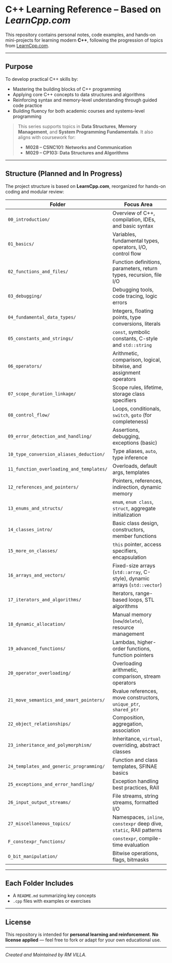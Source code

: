 # C++ Learning Reference – Based on *LearnCpp.com*

This repository contains personal notes, code examples, and hands-on mini-projects for learning modern **C++**, following the progression of topics from [LearnCpp.com](https://www.learncpp.com/).

---

## Purpose

To develop practical C++ skills by:

* Mastering the building blocks of C++ programming
* Applying core C++ concepts to data structures and algorithms
* Reinforcing syntax and memory-level understanding through guided code practice
* Building fluency for both academic courses and systems-level programming

> This series supports topics in **Data Structures**, **Memory Management**, and **System Programming Fundamentals**.
> It also aligns with coursework for:
>
> * **M028 – CSNC101: Networks and Communication**
> * **M029 – CP103: Data Structures and Algorithms**

---

## Structure (Planned and In Progress)

The project structure is based on **LearnCpp.com**, reorganized for hands-on coding and modular review:

| Folder                                   | Focus Area                                                          |
| ---------------------------------------- | ------------------------------------------------------------------- |
| `00_introduction/`                       | Overview of C++, compilation, IDEs, and basic syntax                |
| `01_basics/`                             | Variables, fundamental types, operators, I/O, control flow          |
| `02_functions_and_files/`                | Function definitions, parameters, return types, recursion, file I/O |
| `03_debugging/`                          | Debugging tools, code tracing, logic errors                         |
| `04_fundamental_data_types/`             | Integers, floating points, type conversions, literals               |
| `05_constants_and_strings/`              | `const`, symbolic constants, C-style and `std::string`              |
| `06_operators/`                          | Arithmetic, comparison, logical, bitwise, and assignment operators  |
| `07_scope_duration_linkage/`             | Scope rules, lifetime, storage class specifiers                     |
| `08_control_flow/`                       | Loops, conditionals, `switch`, `goto` (for completeness)            |
| `09_error_detection_and_handling/`       | Assertions, debugging, exceptions (basic)                           |
| `10_type_conversion_aliases_deduction/`  | Type aliases, `auto`, type inference                                |
| `11_function_overloading_and_templates/` | Overloads, default args, templates                                  |
| `12_references_and_pointers/`            | Pointers, references, indirection, dynamic memory                   |
| `13_enums_and_structs/`                  | `enum`, `enum class`, `struct`, aggregate initialization            |
| `14_classes_intro/`                      | Basic class design, constructors, member functions                  |
| `15_more_on_classes/`                    | `this` pointer, access specifiers, encapsulation                    |
| `16_arrays_and_vectors/`                | Fixed-size arrays (`std::array`, C-style), dynamic arrays (`std::vector`) |
| `17_iterators_and_algorithms/`          | Iterators, range-based loops, STL algorithms                              |
| `18_dynamic_allocation/`                | Manual memory (`new`/`delete`), resource management                       |
| `19_advanced_functions/`                | Lambdas, higher-order functions, function pointers                        |
| `20_operator_overloading/`              | Overloading arithmetic, comparison, stream operators                      |
| `21_move_semantics_and_smart_pointers/` | Rvalue references, move constructors, `unique_ptr`, `shared_ptr`          |
| `22_object_relationships/`              | Composition, aggregation, association                                     |
| `23_inheritance_and_polymorphism/`      | Inheritance, `virtual`, overriding, abstract classes                      |
| `24_templates_and_generic_programming/` | Function and class templates, SFINAE basics                               |
| `25_exceptions_and_error_handling/`     | Exception handling best practices, RAII                                   |
| `26_input_output_streams/`              | File streams, string streams, formatted I/O                               |
| `27_miscellaneous_topics/`              | Namespaces, `inline`, `constexpr` deep dive, `static`, RAII patterns      |
| `F_constexpr_functions/`                 | `constexpr`, compile-time evaluation                                |
| `O_bit_manipulation/`                    | Bitwise operations, flags, bitmasks                                 |


---

## Each Folder Includes

* A `README.md` summarizing key concepts
* `.cpp` files with examples or exercises

---

## License

This repository is intended for **personal learning and reinforcement**.
**No license applied** — feel free to fork or adapt for your own educational use.

---

_Created and Maintained by RM VILLA._

